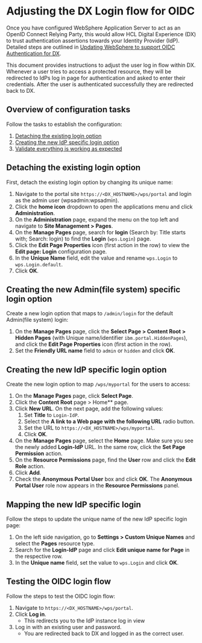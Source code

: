# Adjusting the DX Login flow for OIDC

Once you have configured WebSphere Application Server to act as an OpenID Connect Relying Party, this would allow HCL Digital Experience (DX) to trust authentication assertions towards your Identity Provider (IdP). Detailed steps are outlined in [Updating WebSphere to support OIDC Authentication for DX](./dx-update-webshpere-for-oidc.md).

This document provides instructions to adjust the user log in flow within DX. Whenever a user tries to access a protected resource, they will be redirected to IdPs log in page for authentication and asked to enter their credentials. After the user is authenticated successfully they are redirected back to DX.

## Overview of configuration tasks

Follow the tasks to establish the configuration:

1. [Detaching the existing login option](#detaching-the-existing-login-option)
1. [Creating the new IdP specific login option](#creating-the-new-idp-specific-login-option)
1. [Validate everything is working as expected](#testing-the-oidc-login-flow)

## Detaching the existing login option

First, detach the existing login option by changing its unique name:

1. Navigate to the portal site `https://<DX_HOSTNAME>/wps/portal` and login as the admin user (wpsadmin:wpsadmin).
1. Click the **home icon** dropdown to open the applications menu and click **Administration**.
1. On the **Administration** page, expand the menu on the top left and navigate to **Site Management > Pages**.
1. On the **Manage Pages** page, search for **login** (Search by: Title starts with; Search: login) to find the **Login** (`wps.Login`) page.
1. Click the **Edit Page Properties** icon (first action in the row) to view the **Edit page: Login** configuration page.
1. In the **Unique Name** field, edit the value and rename `wps.Login` to `wps.Login.default`.
1. Click **OK**.

## Creating the new Admin(file system) specific login option

Create a new login option that maps to `/admin/login` for the default Admin(file system) login:

1. On the **Manage Pages** page, click the **Select Page > Content Root > Hidden Pages** (with Unique name/identifier `ibm.portal.HiddenPages`), and click the **Edit Page Properties** icon (first action in the row).
1. Set the **Friendly URL name** field to `admin` or `hidden` and click **OK**.

## Creating the new IdP specific login option

Create the new login option to map `/wps/myportal` for the users to access:

1. On the **Manage Pages** page, click **Select Page**.
1. Click the **Content Root** page > Home** page.
1. Click **New URL**. On the next page, add the following values:
    1. Set **Title** to `Login-IdP`.
    1. Select the **A link to a Web page with the following URL** radio button.
    1. Set the URL to `https://<DX_HOSTNAME>/wps/myportal`.
    1. Click **OK**.
1. On the **Manage Pages** page, select the **Home** page. Make sure you see the newly added **Login-IdP** URL. In the same row, click the **Set Page Permission** action.
1. On the **Resource Permissions** page, find the **User** row and click the **Edit Role** action.
1. Click **Add**.
1. Check the **Anonymous Portal User** box and click **OK**. The **Anonymous Portal User** role now appears in the **Resource Permissions** panel.

## Mapping the new IdP specific login

Follow the steps to update the unique name of the new IdP specific login page:

1. On the left side navigation, go to **Settings > Custom Unique Names** and select the **Pages** resource type.
1. Search for the **Login-IdP** page and click **Edit unique name for Page** in the respective row.
1. In the **Unique name** field, set the value to `wps.Login` and click **OK**.

## Testing the OIDC login flow

Follow the steps to test the OIDC login flow:

1. Navigate to `https://<DX_HOSTNAME>/wps/portal`.
1. Click **Log in**.
    - This redirects you to the IdP instance log in view
1. Log in with an existing user and password.
    - You are redirected back to DX and logged in as the correct user.
